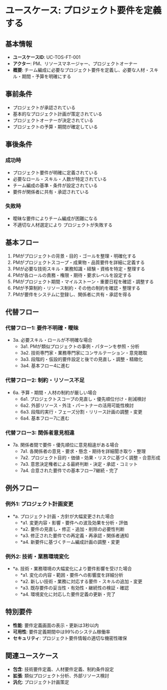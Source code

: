 # ユースケース: プロジェクト要件を定義する

## 基本情報
- **ユースケースID**: UC-TOS-FT-001
- **アクター**: PM、リソースマネージャー、プロジェクトオーナー
- **概要**: チーム編成に必要なプロジェクト要件を定義し、必要な人材・スキル・期間・予算を明確にする

## 事前条件
- プロジェクトが承認されている
- 基本的なプロジェクト計画が策定されている
- プロジェクトオーナーが決定されている
- プロジェクトの予算・期間が確定している

## 事後条件
### 成功時
- プロジェクト要件が明確に定義されている
- 必要なロール・スキル・人数が特定されている
- チーム編成の基準・条件が設定されている
- 要件が関係者に共有・承認されている

### 失敗時
- 曖昧な要件によりチーム編成が困難になる
- 不適切な人材選定により プロジェクトが失敗する

## 基本フロー
1. PMがプロジェクトの背景・目的・ゴールを整理・明確化する
2. PMがプロジェクトスコープ・成果物・品質要件を詳細に定義する
3. PMが必要な技術スキル・業務知識・経験・資格を特定・整理する
4. PMが各ロールの責務・権限・期待・要求レベルを設定する
5. PMがプロジェクト期間・マイルストーン・重要日程を確認・調整する
6. PMが予算制約・リソース制約・その他の制約を確認・整理する
7. PMが要件をシステムに登録し、関係者に共有・承認を得る

## 代替フロー
### 代替フロー1: 要件不明確・曖昧
- 3a. 必要スキル・ロールが不明確な場合
  - 3a1. PMが類似プロジェクトの事例・パターンを参照・分析
  - 3a2. 技術専門家・業務専門家にコンサルテーション・意見聴取
  - 3a3. 段階的・仮設的要件設定と後での見直し・調整・精緻化
  - 3a4. 基本フロー4に進む

### 代替フロー2: 制約・リソース不足
- 6a. 予算・期間・人材の制約が厳しい場合
  - 6a1. プロジェクトスコープの見直し・優先順位付け・削減検討
  - 6a2. 外部リソース・外注・パートナーの活用可能性検討
  - 6a3. 段階的実行・フェーズ分割・リリース計画の調整・変更
  - 6a4. 基本フロー7に進む

### 代替フロー3: 関係者意見相違
- 7a. 関係者間で要件・優先順位に意見相違がある場合
  - 7a1. 各関係者の意見・要求・懸念・期待を詳細聞き取り・整理
  - 7a2. プロジェクト目的・価値・効果・リスクに基づく調整・合意形成
  - 7a3. 意思決定権者による最終判断・決定・承認・コミット
  - 7a4. 合意された要件での基本フロー7継続・完了

## 例外フロー
### 例外1: プロジェクト計画変更
- *a. プロジェクト計画・方針が大幅変更された場合
  - *a1. 変更内容・影響・要件への波及効果を分析・評価
  - *a2. 要件の見直し・修正・追加・削除の必要性判断
  - *a3. 修正された要件での再定義・再承認・関係者通知
  - *a4. 新要件に基づくチーム編成計画の調整・変更

### 例外2: 技術・業務環境変化
- *a. 技術・業務環境の大幅変化により要件影響を受けた場合
  - *a1. 変化の内容・範囲・要件への影響度を詳細分析
  - *a2. 新しい技術・業務に対応する要件・スキルの追加・変更
  - *a3. 既存要件の妥当性・有効性・継続性の検証・確認
  - *a4. 環境変化に対応した要件定義の更新・完了

## 特別要件
- **性能**: 要件定義画面の表示・更新は3秒以内
- **可用性**: 要件定義期間中は99%のシステム稼働率
- **セキュリティ**: プロジェクト要件情報の適切な機密性確保

## 関連ユースケース
- **包含**: 技術要件定義、人材要件定義、制約条件設定
- **拡張**: 類似プロジェクト分析、外部リソース検討
- **汎化**: プロジェクト計画策定
